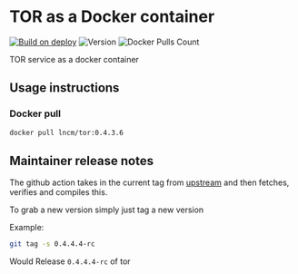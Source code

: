 # TOR as a Docker container

[![Build on deploy](https://github.com/lncm/tor/workflows/Docker%20build%20on%20tag/badge.svg)](https://github.com/lncm/tor/actions?query=workflow%3A%22Docker+build+on+tag%22)
![Version](https://img.shields.io/github/v/release/lncm/tor?sort=semver) 
![Docker Pulls Count](https://img.shields.io/docker/pulls/lncm/tor.svg?style=flat)

TOR service as a docker container

## Usage instructions

### Docker pull

```bash
docker pull lncm/tor:0.4.3.6
```

## Maintainer release notes

The github action takes in the current tag from  [upstream](https://dist.torproject.org/) and then fetches, verifies and compiles this.

To grab a new version simply just tag a new version

Example:

```bash
git tag -s 0.4.4.4-rc
```

Would Release ```0.4.4.4-rc``` of tor



